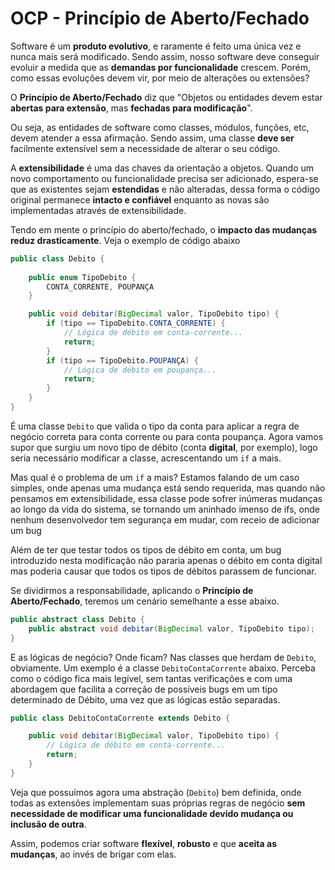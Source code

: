 # OCP - Princípio de Aberto/Fechado

Software é um **produto evolutivo**, e raramente é feito uma única vez e nunca mais será modificado. Sendo assim, nosso software deve conseguir evoluir a medida que as **demandas por funcionalidade** crescem. Porém, como essas evoluções devem vir, por meio de alterações ou extensões?

O **Princípio de Aberto/Fechado** diz que "Objetos ou entidades devem estar **abertas para extensão**, mas **fechadas para modificação**".

Ou seja, as entidades de software como classes, módulos, funções, etc, devem atender a essa afirmação. Sendo assim, uma classe **deve ser** facilmente extensível sem a necessidade de alterar o seu código.

A **extensibilidade** é uma das chaves da orientação a objetos. Quando um novo comportamento ou funcionalidade precisa ser adicionado, espera-se que as existentes sejam **estendidas** e não alteradas, dessa forma o código original permanece **intacto e confiável** enquanto as novas são implementadas através de extensibilidade.

Tendo em mente o princípio do aberto/fechado, o **impacto das mudanças reduz drasticamente**. Veja o exemplo de código abaixo

```java
public class Debito {
    
    public enum TipoDebito {
        CONTA_CORRENTE, POUPANÇA
    }

    public void debitar(BigDecimal valor, TipoDebito tipo) {
        if (tipo == TipoDebito.CONTA_CORRENTE) {
            // Lógica de débito em conta-corrente...
            return;    
        }
        if (tipo == TipoDebito.POUPANÇA) {
            // Lógica de débito em poupança...
            return;
        }
    }
}
```

É uma classe `Debito` que valida o tipo da conta para aplicar a regra de negócio correta para conta corrente ou para conta poupança. Agora vamos supor que surgiu um novo tipo de débito \(conta **digital**, por exemplo\), logo seria necessário modificar a classe, acrescentando um `if` a mais.

Mas qual é o problema de um `if` a mais? Estamos falando de um caso simples, onde apenas uma mudança está sendo requerida, mas quando não pensamos em extensibilidade, essa classe pode sofrer inúmeras mudanças ao longo da vida do sistema, se tornando um aninhado imenso de ifs, onde nenhum desenvolvedor tem segurança em mudar, com receio de adicionar um bug

Além de ter que testar todos os tipos de débito em conta, um bug introduzido nesta modificação não pararia apenas o débito em conta digital mas poderia causar que todos os tipos de débitos parassem de funcionar.

Se dividirmos a responsabilidade, aplicando o **Princípio de Aberto/Fechado**, teremos um cenário semelhante a esse abaixo.

```java
public abstract class Debito {
    public abstract void debitar(BigDecimal valor, TipoDebito tipo);
}
```

E as lógicas de negócio? Onde ficam? Nas classes que herdam de `Debito`, obviamente. Um exemplo é a classe `DebitoContaCorrente` abaixo. Perceba como o código fica mais legível, sem tantas verificações e com uma abordagem que facilita a correção de possíveis bugs em um tipo determinado de Débito, uma vez que as lógicas estão separadas.

```java
public class DebitoContaCorrente extends Debito {

    public void debitar(BigDecimal valor, TipoDebito tipo) {
        // Lógica de débito em conta-corrente...
        return;
    }
}
```

Veja que possuímos agora uma abstração \(`Debito`\) bem definida, onde todas as extensões implementam suas próprias regras de negócio **sem necessidade de modificar uma funcionalidade devido mudança ou inclusão de outra**.

Assim, podemos criar software **flexível**, **robusto** e que **aceita as mudanças**, ao invés de brigar com elas.

